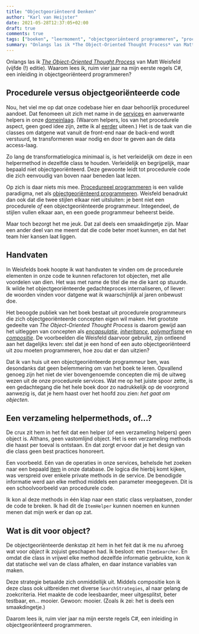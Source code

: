 ```yaml
---
title: "Objectgeoriënteerd Denken"
author: "Karl van Heijster"
date: 2021-05-28T12:37:05+02:00
draft: true
comments: true
tags: ["boeken", "leermoment", "objectgeoriënteerd programmeren", "procedureel programmeren"]
summary: "Onlangs las ik *The Object-Oriented Thought Process* van Matt Weisfeld (vijfde editie) Waarom lees ik, ruim vier jaar na mijn eerste regels C#, een inleiding in objectgeoriënteerd programmeren? Nou..."
---
```


Onlangs las ik [*The Object-Oriented Thought Process*](https://www.oreilly.com/library/view/the-object-oriented-thought/9780135182130/) van Matt Weisfeld (vijfde (!) editie). Waarom lees ik, ruim vier jaar na mijn eerste regels C#, een inleiding in objectgeoriënteerd programmeren?


## Procedurele versus objectgeoriënteerde code


Nou, het viel me op dat onze codebase hier en daar behoorlijk procedureel aandoet. Dat fenomeen uit zich met name in de [services](https://martinfowler.com/eaaCatalog/serviceLayer.html) en aanverwante helpers in onze [domeinlaag](https://docs.microsoft.com/en-us/windows/win32/cossdk/using-a-three-tier-architecture-model). (Waarom helpers, los van het procedurele aspect, geen goed idee zijn, zette ik al [eerder](/blog/21-04-23-neem-afscheid-van-helpers) uiteen.) Het is de taak van die classes om datgene wat vanuit de front-end naar de back-end wordt verstuurd, te transformeren waar nodig en door te geven aan de data access-laag. 


Zo lang de transformatielogica minimaal is, is het verleidelijk om deze in een helpermethod in dezelfde class te houden. Verleidelijk en begrijpelijk, maar bepaald niet objectgeoriënteerd. Deze gewoonte leidt tot procedurele code die zich eenvoudig van boven naar beneden laat lezen.


Op zich is daar niets mis mee. [Procedureeel programmeren](https://nl.wikipedia.org/wiki/Imperatief_programmeren) is een valide paradigma, net als [objectgeoriënteerd programmeren](https://nl.wikipedia.org/wiki/Objectgeori%C3%ABnteerd). Weisfeld benadrukt dan ook dat die twee stijlen elkaar niet uitsluiten: je bent niet een procedurele  *of* een objectgeoriënteerde programmeur. Integendeel, de stijlen vullen elkaar aan, en een goede programmeur beheerst beide.


Maar toch bezorgt het me jeuk. Dat zal deels een smaakdingetje zijn. Maar een ander deel van me meent dat die code beter moet kunnen, en dat het team hier kansen laat liggen.


## Handvaten


In Weisfelds boek hoopte ik wat handvaten te vinden om de procedurele elementen in onze code te kunnen refactoren tot objecten, met alle voordelen van dien. Het was met name de titel die me die kant op stuurde. Ik wilde het objectgeoriënteerde gedachteproces internaliseren, of liever: de woorden vinden voor datgene wat ik waarschijnlijk al jaren onbewust doe.


Het beoogde publiek van het boek bestaat uit procedurele programmeurs die zich objectgeoriënteerde concepten eigen wil maken. Het grootste gedeelte van *The Object-Oriented Thought Process* is daarom gewijd aan het uitleggen van concepten als [*encapsulatie*](https://en.wikipedia.org/wiki/Encapsulation_(computer_programming)), [*inheritance*](https://en.wikipedia.org/wiki/Inheritance_(object-oriented_programming)), [*polymorfisme*](https://en.wikipedia.org/wiki/Polymorphism_(computer_science)) en [*compositie*](https://en.wikipedia.org/wiki/Object_composition). De voorbeelden die Weisfeld daarvoor gebruikt, zijn ontleend aan het dagelijks leven: stel dat je een hond of een auto objectgeoriënteerd uit zou moeten programmeren, hoe zou dat er dan uitzien?


Dat ik van huis uit een objectgeoriënteerde programmeur ben, was desondanks dat geen belemmering om van het boek te leren. Opvallend genoeg zijn het niet de vier bovengenoemde concepten die mij de uitweg wezen uit de onze procedurele services. Wat me op het juiste spoor zette, is een gedachtegang die het hele boek door zo nadrukkelijk op de voorgrond aanwezig is, dat je hem haast over het hoofd zou zien: *het gaat om objecten*.


## Een verzameling helpermethods, of...?


De crux zit hem in het feit dat een helper (of een verzameling helpers) geen object is. Althans, geen vastomlijnd object. Het is een verzameling methods die haast per toeval is ontstaan. En dat zorgt ervoor dat je het design van die class geen best practices honoreert.


Een voorbeeld. Eén van de operaties in onze services, behelsde het zoeken naar een bepaald [item](https://www.imsglobal.org/spec/qti/v3p0/guide#h.w7rp6is7v7fd) in onze database. De logica die hierbij komt kijken, was verspreid over enkele private methods in de service. De benodigde informatie werd aan elke method middels een parameter meegegeven. Dit is een schoolvoorbeeld van procedurele code.


Ik kon al deze methods in één klap naar een static class verplaatsen, zonder de code te breken. Ik had dit de `ItemHelper` kunnen noemen en kunnen menen dat mijn werk er dan op zat.


## Wat is dit voor object?


De objectgeoriënteerde denkstap zit hem in het feit dat ik me nu afvroeg wat voor *object* ik zojuist geschapen had. Ik besloot: een `ItemSearcher`. En omdat die class in vrijwel elke method dezelfde informatie gebruikte, kon ik dat statische wel van de class afhalen, en daar instance variables van maken.


Deze strategie betaalde zich onmiddellijk uit. Middels compositie kon ik deze class ook uitbreiden met diverse `SearchStrategies`, al naar gelang de zoekcriteria. Het maakte de code leesbaarder, meer uitgesplitst, beter testbaar, en... mooier. Gewoon: mooier. (Zoals ik zei: het is deels een smaakdingetje.)


Daarom lees ik, ruim vier jaar na mijn eerste regels C#, een inleiding in objectgeoriënteerd programmeren.
